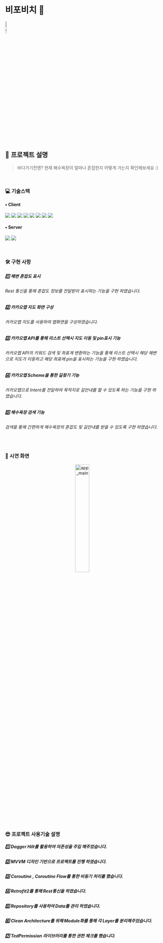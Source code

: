 # 비포비치 🌊 

 <img width="10%" alt="app_main" src="https://user-images.githubusercontent.com/65700842/220795518-a5196e30-8782-407d-bf65-b4685c28b7ef.png">

## 🤔 프로젝트 설명

> 바다가기전엔? 현재 해수욕장이 얼마나 혼잡한지 어떻게 가는지 확인헤보세요 :) 

<br>

### 💻 기술스택 
#### ▪️ Client
<p>
<img src="https://img.shields.io/badge/Anroid-3DDC84?style=for-the-badge&logo=Android&logoColor=white">
<img src="https://img.shields.io/badge/Kotlin-7F52FF?style=for-the-badge&logo=Kotlin&logoColor=white">
<img src="https://img.shields.io/badge/Retrofit2-3E4348?style=for-the-badge&logo=Square&logoColor=white">
<img src="https://img.shields.io/badge/OkHttp-3E4348?style=for-the-badge&logo=Square&logoColor=white">
<img src="https://img.shields.io/badge/MVVM-3DDC84?style=for-the-badge&logo=&logoColor=white">
<img src="https://img.shields.io/badge/Coroutine-3DDC84?style=for-the-badge&logo=&logoColor=white">
<img src="https://img.shields.io/badge/DataBinding-0F9D58?style=for-the-badge&logo=&logoColor=white">
<img src="https://img.shields.io/badge/Hilt-0F9D58?style=for-the-badge&logo=&logoColor=white">
</p>

#### ▪️ Server
<p>
<img src="https://img.shields.io/badge/OpenAPI-40AEF0?style=for-the-badge&logo=&logoColor=white">
<img src="https://img.shields.io/badge/KaKaoAPI-FFCD00?style=for-the-badge&logo=Kakao&logoColor=white">
</p>
<br>

### 🛠 구현 사항
##### 1️⃣ 해변 혼잡도 표시
###### Rest 통신을 통해 혼잡도 정보를 전달받아 표시하는 기능을 구현 하였습니다.


##### 2️⃣ 카카오맵 지도 화면 구성
###### 카카오맵 지도를 사용하여 맵화면을 구성하였습니다.


##### 3️⃣ 카카오맵 API를 통해 리스트 선택시 지도 이동 및 pin표시 기능 
###### 카카오맵 API의 키워드 검색 및 좌표계 변환하는 기능을 통해 리스트 선택시 해당 해변으로 지도가 이동하고 해당 좌표에 pin을 표시하는 기능을 구현 하였습니다.


##### 4️⃣ 카카오맵 Scheme을 통한 길찾기 기능
###### 카카오맵으로 Intent를 전달하여 목적지로 길안내를 할 수 있도록 하는 기능을 구현 하였습니다.

##### 5️⃣ 해수욕장 검색 기능
###### 검색을 통해 간편하게 해수욕장의 혼잡도 및 길안내를 받을 수 있도록 구현 하였습니다.

<br>

### 🎥 시연 화면
<div align="center">
 <img width="30%" alt="app_main" src="https://user-images.githubusercontent.com/65700842/208002575-05f47bc5-f16f-4756-a4c7-34d80e3f851c.gif">
</div>


### 😎 프로젝트 사용기술 설명
##### 1️⃣ Dagger Hilt를 활용하여 의존성을 주입 해주었습니다.
##### 2️⃣ MVVM 디자인 기반으로 프로젝트를 진행 하였습니다.
##### 3️⃣ Coroutine , Coroutine Flow를 통한 비동기 처리를 했습니다.
##### 4️⃣ Retrofit2를 통해 Rest통신을 하였습니다.
##### 5️⃣ Repository를 사용하여 Data를 관리 하였습니다.
##### 6️⃣ Clean Architecture를 위해 Module화를 통해 각 Layer를 분리해주었습니다.
##### 7️⃣ TedPermission 라이브러리를 통한 권한 체크를 했습니다.

